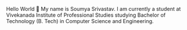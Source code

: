 Hello World 👋
My name is Soumya Srivastav. I am currently a student at Vivekanada Institute of Professional Studies studying Bachelor of Technology (B. Tech) in Computer Science and Engineering.

<!--
**soumya813/soumya813** is a ✨ _special_ ✨ repository because its `README.md` (this file) appears on your GitHub profile.

Here are some ideas to get you started:

- 🔭 I’m currently working on ...
- 🌱 I’m currently learning ...
- 👯 I’m looking to collaborate on ...
- 🤔 I’m looking for help with ...
- 💬 Ask me about ...
- 📫 How to reach me: ...
- 😄 Pronouns: ...
- ⚡ Fun fact: ...
-->
